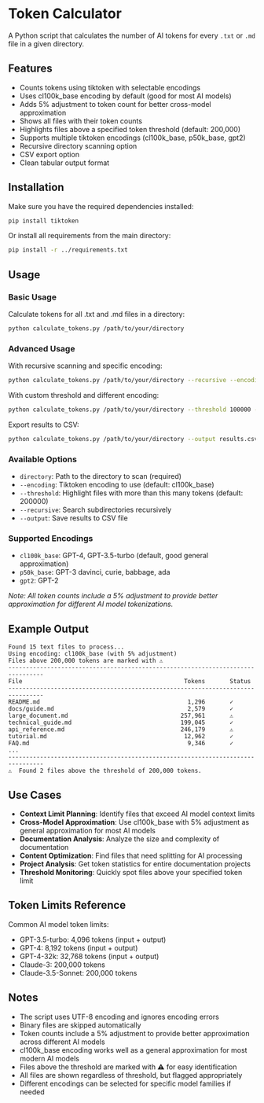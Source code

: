 # Token Calculator

A Python script that calculates the number of AI tokens for every `.txt` or `.md` file in a given directory.

## Features

- Counts tokens using tiktoken with selectable encodings
- Uses cl100k_base encoding by default (good for most AI models)
- Adds 5% adjustment to token count for better cross-model approximation
- Shows all files with their token counts
- Highlights files above a specified token threshold (default: 200,000)
- Supports multiple tiktoken encodings (cl100k_base, p50k_base, gpt2)
- Recursive directory scanning option
- CSV export option
- Clean tabular output format

## Installation

Make sure you have the required dependencies installed:

```bash
pip install tiktoken
```

Or install all requirements from the main directory:

```bash
pip install -r ../requirements.txt
```

## Usage

### Basic Usage

Calculate tokens for all .txt and .md files in a directory:

```bash
python calculate_tokens.py /path/to/your/directory
```

### Advanced Usage

With recursive scanning and specific encoding:

```bash
python calculate_tokens.py /path/to/your/directory --recursive --encoding cl100k_base
```

With custom threshold and different encoding:

```bash
python calculate_tokens.py /path/to/your/directory --threshold 100000 --encoding p50k_base
```

Export results to CSV:

```bash
python calculate_tokens.py /path/to/your/directory --output results.csv
```

### Available Options

- `directory`: Path to the directory to scan (required)
- `--encoding`: Tiktoken encoding to use (default: cl100k_base)
- `--threshold`: Highlight files with more than this many tokens (default: 200000)
- `--recursive`: Search subdirectories recursively
- `--output`: Save results to CSV file

### Supported Encodings

- `cl100k_base`: GPT-4, GPT-3.5-turbo (default, good general approximation)
- `p50k_base`: GPT-3 davinci, curie, babbage, ada
- `gpt2`: GPT-2

*Note: All token counts include a 5% adjustment to provide better approximation for different AI model tokenizations.*

## Example Output

```
Found 15 text files to process...
Using encoding: cl100k_base (with 5% adjustment)
Files above 200,000 tokens are marked with ⚠️
--------------------------------------------------------------------------------
File                                              Tokens       Status
--------------------------------------------------------------------------------
README.md                                          1,296       ✓
docs/guide.md                                      2,579       ✓
large_document.md                                257,961       ⚠️
technical_guide.md                               199,045       ✓
api_reference.md                                 246,179       ⚠️
tutorial.md                                       12,962       ✓
FAQ.md                                             9,346       ✓
...
--------------------------------------------------------------------------------
⚠️  Found 2 files above the threshold of 200,000 tokens.
```

## Use Cases

- **Context Limit Planning**: Identify files that exceed AI model context limits
- **Cross-Model Approximation**: Use cl100k_base with 5% adjustment as general approximation for most AI models
- **Documentation Analysis**: Analyze the size and complexity of documentation
- **Content Optimization**: Find files that need splitting for AI processing
- **Project Analysis**: Get token statistics for entire documentation projects
- **Threshold Monitoring**: Quickly spot files above your specified token limit

## Token Limits Reference

Common AI model token limits:
- GPT-3.5-turbo: 4,096 tokens (input + output)
- GPT-4: 8,192 tokens (input + output)
- GPT-4-32k: 32,768 tokens (input + output)
- Claude-3: 200,000 tokens
- Claude-3.5-Sonnet: 200,000 tokens

## Notes

- The script uses UTF-8 encoding and ignores encoding errors
- Binary files are skipped automatically
- Token counts include a 5% adjustment to provide better approximation across different AI models
- cl100k_base encoding works well as a general approximation for most modern AI models
- Files above the threshold are marked with ⚠️ for easy identification
- All files are shown regardless of threshold, but flagged appropriately
- Different encodings can be selected for specific model families if needed